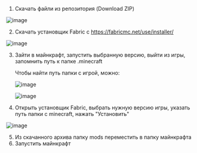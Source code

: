 1. Скачать файли из репозитория (Download ZIP)

![image](https://user-images.githubusercontent.com/103368069/162759851-6affee04-bd1b-4642-a0cb-c169cdf92251.png)

2. Скачать установщик Fabric с https://fabricmc.net/use/installer/

![image](https://user-images.githubusercontent.com/103368069/162753486-a9e0f27b-90c7-4a48-b4df-d011159031ad.png)

3. Зайти в майнкрафт, запустить выбранную версию, выйти из игры, запомнить путь к папке .minecraft

    Чтобы найти путь папки с игрой, можно:
    
    ![image](https://user-images.githubusercontent.com/103368069/162764371-9be29292-f101-4d08-8992-b04fe76441e0.png)

    ![image](https://user-images.githubusercontent.com/103368069/162761754-e2a75d5d-4adc-4688-bcac-c0877b00faac.png)

5. Открыть установщик Fabric, выбрать нужную версию игры, указать путь папки с minecraft, нажать "Установить"

![image](https://user-images.githubusercontent.com/103368069/162752621-6f22f618-7a38-4260-b0bc-6fe2fada6bba.png)

5. Из скачанного архива папку mods переместить в папку майнкрафта
6. Запустить майнкрафт
